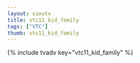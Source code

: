 ```yaml
--- 
layout: sieutv
title: vtc11_kid_family
tags: ["VTC"]
thumb: vtc11_kid_family
---
```

{% include tvadv key="vtc11_kid_family" %}
